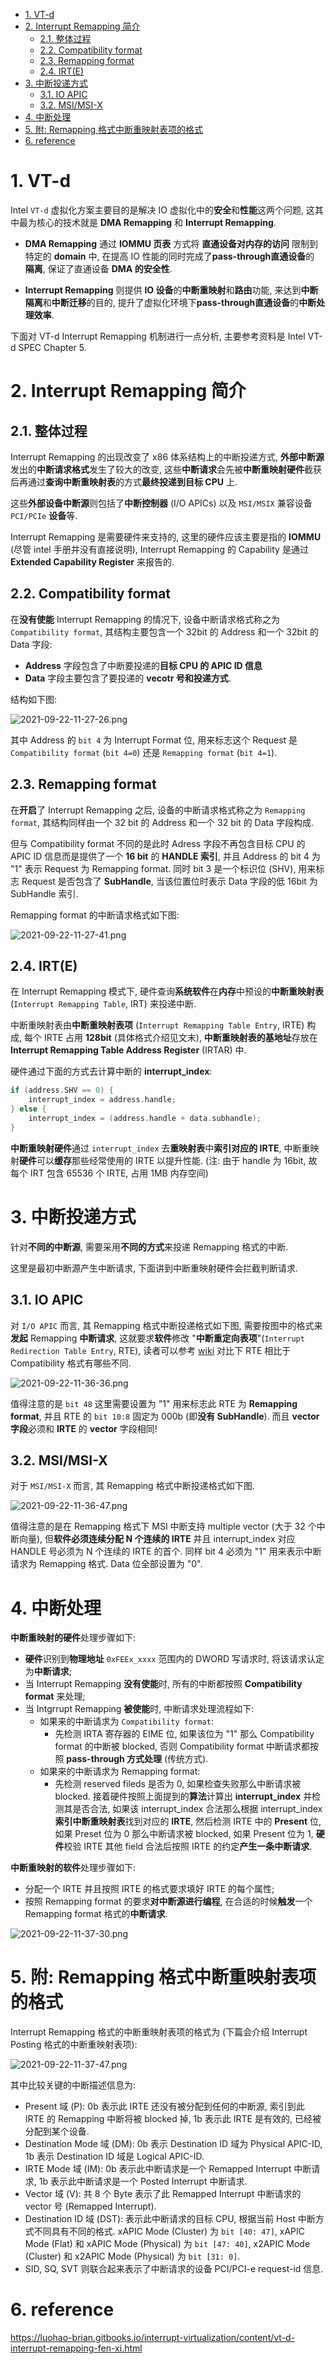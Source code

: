 
<!-- @import "[TOC]" {cmd="toc" depthFrom=1 depthTo=6 orderedList=false} -->

<!-- code_chunk_output -->

- [1. VT-d](#1-vt-d)
- [2. Interrupt Remapping 简介](#2-interrupt-remapping-简介)
  - [2.1. 整体过程](#21-整体过程)
  - [2.2. Compatibility format](#22-compatibility-format)
  - [2.3. Remapping format](#23-remapping-format)
  - [2.4. IRT(E)](#24-irte)
- [3. 中断投递方式](#3-中断投递方式)
  - [3.1. IO APIC](#31-io-apic)
  - [3.2. MSI/MSI-X](#32-msimsi-x)
- [4. 中断处理](#4-中断处理)
- [5. 附: Remapping 格式中断重映射表项的格式](#5-附-remapping-格式中断重映射表项的格式)
- [6. reference](#6-reference)

<!-- /code_chunk_output -->

# 1. VT-d

Intel `VT-d` 虚拟化方案主要目的是解决 IO 虚拟化中的**安全**和**性能**这两个问题, 这其中最为核心的技术就是 **DMA Remapping** 和 **Interrupt Remapping**.

* **DMA Remapping** 通过 **IOMMU 页表** 方式将 **直通设备对内存的访问** 限制到特定的 **domain** 中, 在提高 IO 性能的同时完成了**pass-through直通设备**的 **隔离**, 保证了直通设备 **DMA 的安全性**.

* **Interrupt Remapping** 则提供 **IO 设备**的**中断重映射**和**路由**功能, 来达到**中断隔离**和**中断迁移**的目的, 提升了虚拟化环境下**pass-through直通设备**的**中断处理效率**.

下面对 VT-d Interrupt Remapping 机制进行一点分析, 主要参考资料是 Intel VT-d SPEC Chapter 5.

# 2. Interrupt Remapping 简介

## 2.1. 整体过程

Interrupt Remapping 的出现改变了 x86 体系结构上的中断投递方式, **外部中断源**发出的**中断请求格式**发生了较大的改变, 这些**中断请求**会先被**中断重映射硬件**截获后再通过**查询中断重映射表**的方式**最终投递到目标 CPU** 上.

这些**外部设备中断源**则包括了**中断控制器** (I/O APICs) 以及 `MSI/MSIX` 兼容设备`PCI/PCIe` **设备**等.

Interrupt Remapping 是需要硬件来支持的, 这里的硬件应该主要是指的 **IOMMU** (尽管 intel 手册并没有直接说明), Interrupt Remapping 的 Capability 是通过 **Extended Capability Register** 来报告的.

## 2.2. Compatibility format

在**没有使能** Interrupt Remapping 的情况下, 设备中断请求格式称之为 `Compatibility format`, 其结构主要包含一个 32bit 的 Address 和一个 32bit 的 Data 字段:

* **Address** 字段包含了中断要投递的**目标 CPU 的 APIC ID 信息**
* **Data** 字段主要包含了要投递的 **vecotr 号和投递方式**.

结构如下图:

![2021-09-22-11-27-26.png](./images/2021-09-22-11-27-26.png)

其中 Address 的 `bit 4` 为 Interrupt Format 位, 用来标志这个 Request 是 `Compatibility format` (`bit 4=0`) 还是 `Remapping format` (`bit 4=1`).

## 2.3. Remapping format

在**开启**了 Interrupt Remapping 之后, 设备的中断请求格式称之为 `Remapping format`, 其结构同样由一个 32 bit 的 Address 和一个 32 bit 的 Data 字段构成.

但与 Compatibility format 不同的是此时 Adress 字段不再包含目标 CPU 的 APIC ID 信息而是提供了一个 **16 bit** 的 **HANDLE 索引**, 并且 Address 的 bit 4 为 "1" 表示 Request 为 Remapping format. 同时 bit 3 是一个标识位 (SHV), 用来标志 Request 是否包含了 **SubHandle**, 当该位置位时表示 Data 字段的低 16bit 为 SubHandle 索引.

Remapping format 的中断请求格式如下图:

![2021-09-22-11-27-41.png](./images/2021-09-22-11-27-41.png)

## 2.4. IRT(E)

在 Interrupt Remapping 模式下, 硬件查询**系统软件**在**内存**中预设的**中断重映射表** (`Interrupt Remapping Table`, IRT) 来投递中断.

中断重映射表由**中断重映射表项** (`Interrupt Remapping Table Entry`, IRTE) 构成, 每个 IRTE 占用 **128bit** (具体格式介绍见文末), **中断重映射表的基地址**存放在 **Interrupt Remapping Table Address Register** (IRTAR) 中.

硬件通过下面的方式去计算中断的 **interrupt_index**:

```cpp
if (address.SHV == 0) {
    interrupt_index = address.handle;
} else {
    interrupt_index = (address.handle + data.subhandle);
}
```

**中断重映射硬件**通过 `interrupt_index` 去**重映射表**中**索引对应的 IRTE**, 中断重映射**硬件**可以**缓存**那些经常使用的 IRTE 以提升性能. (注: 由于 handle 为 16bit, 故每个 IRT 包含 65536 个 IRTE, 占用 1MB 内存空间)

# 3. 中断投递方式

针对**不同的中断源**, 需要采用**不同的方式**来投递 Remapping 格式的中断.

这里是最初中断源产生中断请求, 下面讲到中断重映射硬件会拦截判断请求.

## 3.1. IO APIC

对 `I/O APIC` 而言, 其 Remapping 格式中断投递格式如下图, 需要按图中的格式来**发起** Remapping **中断请求**, 这就要求**软件**修改 "**中断重定向表项**"(`Interrupt Redirection Table Entry`, RTE), 读者可以参考 [wiki](https://wiki.osdev.org/IOAPIC) 对比下 RTE 相比于 Compatibility 格式有哪些不同.

![2021-09-22-11-36-36.png](./images/2021-09-22-11-36-36.png)

值得注意的是 `bit 48` 这里需要设置为 "1" 用来标志此 RTE 为 **Remapping format**, 并且 RTE 的 `bit 10:8` 固定为 000b (即**没有 SubHandle**). 而且 **vector 字段**必须和 **IRTE** 的 **vector** 字段相同!

## 3.2. MSI/MSI-X

对于 `MSI/MSI-X` 而言, 其 Remapping 格式中断投递格式如下图.

![2021-09-22-11-36-47.png](./images/2021-09-22-11-36-47.png)

值得注意的是在 Remapping 格式下 MSI 中断支持 multiple vector (大于 32 个中断向量), 但**软件必须连续分配 N 个连续的 IRTE** 并且 interrupt_index 对应 HANDLE 号必须为 N 个连续的 IRTE 的首个. 同样 bit 4 必须为 "1" 用来表示中断请求为 Remapping 格式. Data 位全部设置为 "0".

# 4. 中断处理

**中断重映射的硬件**处理步骤如下:

* **硬件**识别到**物理地址** `0xFEEx_xxxx` 范围内的 DWORD 写请求时, 将该请求认定为**中断请求**;
* 当 Interrupt Remapping **没有使能**时, 所有的中断都按照 **Compatibility format** 来处理;
* 当 Intgrrupt Remapping **被使能**时, 中断请求处理流程如下:
  * 如果来的中断请求为 `Compatibility format`:
    * 先检测 IRTA 寄存器的 EIME 位, 如果该位为 "1" 那么 Compatibility format 的中断被 blocked, 否则 Compatibility format 中断请求都按照 **pass-through 方式处理** (传统方式).
  * 如果来的中断请求为 Remapping format:
    * 先检测 reserved fileds 是否为 0, 如果检查失败那么中断请求被 blocked. 接着硬件按照上面提到的**算法**计算出 **interrupt_index** 并检测其是否合法, 如果该 interrupt_index 合法那么根据 interrupt_index **索引中断重映射表**找到对应的 **IRTE**, 然后检测 IRTE 中的 **Present** 位, 如果 Preset 位为 0 那么中断请求被 blocked, 如果 Present 位为 1, **硬件**校验 IRTE 其他 field 合法后按照 IRTE 的约定**产生一条中断请求**.

**中断重映射的软件**处理步骤如下:

* 分配一个 IRTE 并且按照 IRTE 的格式要求填好 IRTE 的每个属性;
* 按照 Remapping format 的要求**对中断源进行编程**, 在合适的时候**触发**一个 Remapping format 格式的**中断请求**.

![2021-09-22-11-37-30.png](./images/2021-09-22-11-37-30.png)

# 5. 附: Remapping 格式中断重映射表项的格式

Interrupt Remapping 格式的中断重映射表项的格式为 (下篇会介绍 Interrupt Posting 格式的中断重映射表项):

![2021-09-22-11-37-47.png](./images/2021-09-22-11-37-47.png)

其中比较关键的中断描述信息为:

* Present 域 (P): 0b 表示此 IRTE 还没有被分配到任何的中断源, 索引到此 IRTE 的 Remapping 中断将被 blocked 掉, 1b 表示此 IRTE 是有效的, 已经被分配到某个设备.
* Destination Mode 域 (DM): 0b 表示 Destination ID 域为 Physical APIC-ID, 1b 表示 Destination ID 域是 Logical APIC-ID.
* IRTE Mode 域 (IM): 0b 表示此中断请求是一个 Remapped Interrupt 中断请求, 1b 表示此中断请求是一个 Posted Interrupt 中断请求.
* Vector 域 (V): 共 8 个 Byte 表示了此 Remapped Interrupt 中断请求的 vector 号 (Remapped Interrupt).
* Destination ID 域 (DST): 表示此中断请求的目标 CPU, 根据当前 Host 中断方式不同具有不同的格式. xAPIC Mode (Cluster) 为 `bit [40: 47]`, xAPIC Mode (Flat) 和 xAPIC Mode (Physical) 为 `bit [47: 40]`, x2APIC Mode (Cluster) 和 x2APIC Mode (Physical) 为 `bit [31: 0]`.
* SID, SQ, SVT 则联合起来表示了中断请求的设备 PCI/PCI-e request-id 信息.

# 6. reference

https://luohao-brian.gitbooks.io/interrupt-virtualization/content/vt-d-interrupt-remapping-fen-xi.html



